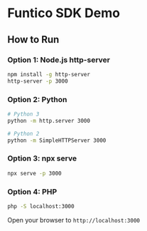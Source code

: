 # Funtico SDK Demo

## How to Run

### Option 1: Node.js http-server
```bash
npm install -g http-server
http-server -p 3000
```

### Option 2: Python
```bash
# Python 3
python -m http.server 3000

# Python 2
python -m SimpleHTTPServer 3000
```

### Option 3: npx serve
```bash
npx serve -p 3000
```

### Option 4: PHP
```bash
php -S localhost:3000
```

Open your browser to `http://localhost:3000`